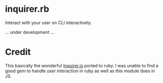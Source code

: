 # inquirer.rb

Interact with your user on CLI interactively.

... under development ...

# Credit

This basically the wonderful [Inquirer.js](https://github.com/SBoudrias/Inquirer.js) ported to ruby. I was unable to find a good gem to handle user interaction in ruby as well as this module does in JS.
